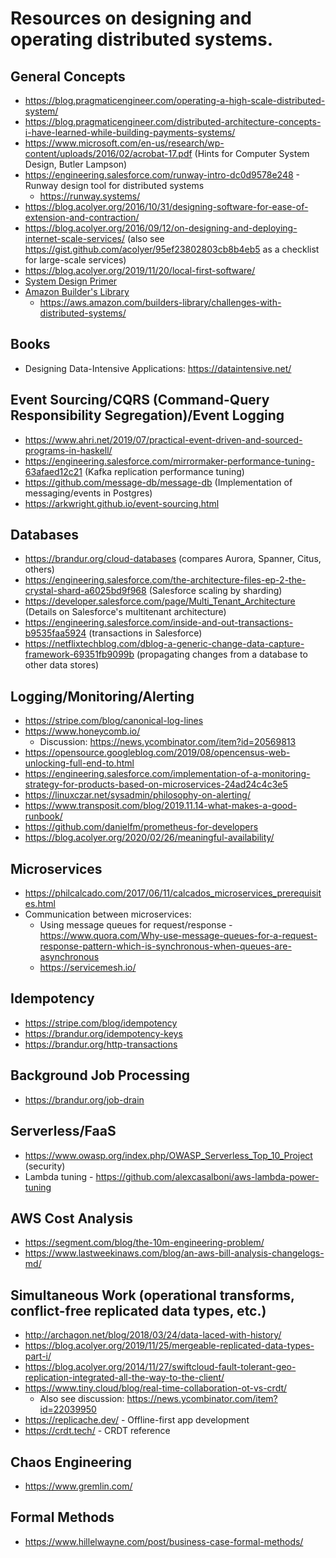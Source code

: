 # Resources on designing and operating distributed systems.

## General Concepts
- https://blog.pragmaticengineer.com/operating-a-high-scale-distributed-system/
- https://blog.pragmaticengineer.com/distributed-architecture-concepts-i-have-learned-while-building-payments-systems/
- https://www.microsoft.com/en-us/research/wp-content/uploads/2016/02/acrobat-17.pdf (Hints for Computer System Design, Butler Lampson)
- https://engineering.salesforce.com/runway-intro-dc0d9578e248 - Runway design tool for distributed systems
  - https://runway.systems/
- https://blog.acolyer.org/2016/10/31/designing-software-for-ease-of-extension-and-contraction/
- https://blog.acolyer.org/2016/09/12/on-designing-and-deploying-internet-scale-services/ (also see https://gist.github.com/acolyer/95ef23802803cb8b4eb5 as a checklist for large-scale services)
- https://blog.acolyer.org/2019/11/20/local-first-software/
- [System Design Primer](https://github.com/donnemartin/system-design-primer)
- [Amazon Builder's Library](https://aws.amazon.com/builders-library/)
  - https://aws.amazon.com/builders-library/challenges-with-distributed-systems/


## Books
- Designing Data-Intensive Applications: https://dataintensive.net/


## Event Sourcing/CQRS (Command-Query Responsibility Segregation)/Event Logging
- https://www.ahri.net/2019/07/practical-event-driven-and-sourced-programs-in-haskell/
- https://engineering.salesforce.com/mirrormaker-performance-tuning-63afaed12c21 (Kafka replication performance tuning)
- https://github.com/message-db/message-db (Implementation of messaging/events in Postgres)
- https://arkwright.github.io/event-sourcing.html


## Databases
- https://brandur.org/cloud-databases (compares Aurora, Spanner, Citus, others)
- https://engineering.salesforce.com/the-architecture-files-ep-2-the-crystal-shard-a6025bd9f968 (Salesforce scaling by sharding)
- https://developer.salesforce.com/page/Multi_Tenant_Architecture (Details on Salesforce's multitenant architecture)
- https://engineering.salesforce.com/inside-and-out-transactions-b9535faa5924 (transactions in Salesforce)
- https://netflixtechblog.com/dblog-a-generic-change-data-capture-framework-69351fb9099b (propagating changes from a database to other data stores)


## Logging/Monitoring/Alerting
- https://stripe.com/blog/canonical-log-lines
- https://www.honeycomb.io/
  - Discussion: https://news.ycombinator.com/item?id=20569813
- https://opensource.googleblog.com/2019/08/opencensus-web-unlocking-full-end-to.html
- https://engineering.salesforce.com/implementation-of-a-monitoring-strategy-for-products-based-on-microservices-24ad24c4c3e5
- https://linuxczar.net/sysadmin/philosophy-on-alerting/
- https://www.transposit.com/blog/2019.11.14-what-makes-a-good-runbook/
- https://github.com/danielfm/prometheus-for-developers
- https://blog.acolyer.org/2020/02/26/meaningful-availability/


## Microservices
- https://philcalcado.com/2017/06/11/calcados_microservices_prerequisites.html
- Communication between microservices:
  - Using message queues for request/response - https://www.quora.com/Why-use-message-queues-for-a-request-response-pattern-which-is-synchronous-when-queues-are-asynchronous
  - https://servicemesh.io/


## Idempotency
- https://stripe.com/blog/idempotency
- https://brandur.org/idempotency-keys
- https://brandur.org/http-transactions


## Background Job Processing
- https://brandur.org/job-drain


## Serverless/FaaS
- https://www.owasp.org/index.php/OWASP_Serverless_Top_10_Project (security)
- Lambda tuning - https://github.com/alexcasalboni/aws-lambda-power-tuning


## AWS Cost Analysis
- https://segment.com/blog/the-10m-engineering-problem/
- https://www.lastweekinaws.com/blog/an-aws-bill-analysis-changelogs-md/


## Simultaneous Work (operational transforms, conflict-free replicated data types, etc.)
- http://archagon.net/blog/2018/03/24/data-laced-with-history/
- https://blog.acolyer.org/2019/11/25/mergeable-replicated-data-types-part-i/
- https://blog.acolyer.org/2014/11/27/swiftcloud-fault-tolerant-geo-replication-integrated-all-the-way-to-the-client/
- https://www.tiny.cloud/blog/real-time-collaboration-ot-vs-crdt/
  - Also see discussion: https://news.ycombinator.com/item?id=22039950
- https://replicache.dev/ - Offline-first app development
- https://crdt.tech/ - CRDT reference


## Chaos Engineering
- https://www.gremlin.com/


## Formal Methods
- https://www.hillelwayne.com/post/business-case-formal-methods/
